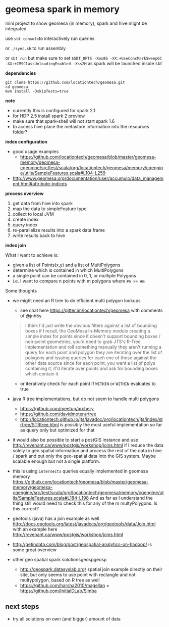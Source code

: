 # geomesa spark in memory
mini project to show geomesa (in memory), spark and hive might be integrated

use `sbt console`to interactively run queries

or `./sync.sh` to run assembly

or `sbt run` but make sure to set `$SBT_OPTS -Xmx8G -XX:+UseConcMarkSweepGC -XX:+CMSClassUnloadingEnabled -Xss2M`
as spark will be launched inside sbt 


**dependencies**

```
git clone https://github.com/locationtech/geomesa.git
cd geomesa
mvn install -DskipTests=true
```

**note**

- currently this is configured for spark 2.1
- for HDP 2.5 install spark 2 preview
- make sure that spark-shell will not start spark 1.6
- to access hive place the metastore information into the resources folder?


**index configuration**

- good usage examples
    - https://github.com/locationtech/geomesa/blob/master/geomesa-memory/geomesa-cqengine/src/test/scala/org/locationtech/geomesa/memory/cqengine/utils/SampleFeatures.scala#L104-L259
- http://www.geomesa.org/documentation/user/accumulo/data_management.html#attribute-indices

**process overview**

1. get data from hive into spark
2. map the data to simpleFeature type
3. collect to local JVM
4. create index
5. query index
6. re-parallelize results into a spark data frame
7. write results back to hive

**index join**

What I want to achieve is:
- given a list of  Points(x,y) and a list of MultiPolygons
- determine which is contained in which MultiPolygons
- a single point can be contained in 0, 1, or multiple Polygons
- i.e. I want to compare n points with m polygons where `#n >> #m`

Some thoughts

- we might need an R tree to do efficient multi polygon lookups
    - see chat here https://gitter.im/locationtech/geomesa with comments of @jnh5y 
    > I think I'd just write the obvious filters against a list of bounding boxes
      if I recall, the GeoMesa In-Memory module creating a simple index for points
      since it doesn't support bounding boxes / non-point geometries, you'd need to grab JTS's R-Tree implementation and roll something manually
    > they aren't running a query for each point and polygon
      they are iterating over the list of polygons and issuing queries for each one of those against the other data source
      since for each point, you want a list of polys containing it, it'd iterate over points and ask for bounding boxes which contain it
     
    - or iteratively check for each point if `WITHIN` or `WITHIN` evaluates to true
- java R tree implementations, but do not seem to handle multi polygons
    - https://github.com/meetup/archery
    - https://github.com/davidmoten/rtree
    - http://locationtech.github.io/jts/javadoc/org/locationtech/jts/index/strtree/STRtree.html is possibly the most useful implementation so far as query only but optimized for that
    
- it would also be possible to start a postGIS instance and use http://revenant.ca/www/postgis/workshop/joins.html if I reduce the data solely to geo spatial information and process the rest of the data in hive / spark and put only the geo-spatial data into the GIS system. Maybe scalable enough but not a single platform.
- this is using `intersects` queries equally implemented in geomesa memory https://github.com/locationtech/geomesa/blob/master/geomesa-memory/geomesa-cqengine/src/test/scala/org/locationtech/geomesa/memory/cqengine/utils/SampleFeatures.scala#L184-L198 And as far as I understand the thing still would need to check this for any of the m multyPolygons. Is this correct?
- geotools (java) has a join example as well http://docs.geotools.org/latest/javadocs/org/geotools/data/Join.html with an example here http://revenant.ca/www/postgis/workshop/joins.html
- http://getindata.com/blog/post/geospatial-analytics-on-hadoop/ is some great overview
- other geo spatial spark solutionsgeospgeosp
    - http://geospark.datasyslab.org/ spatial join example directly on their site, but only seems to use point with rectangle and not multypolygon, based on R tree as well
    - https://github.com/harsha2010/magellan
    = https://github.com/InitialDLab/Simba
    
    
## next steps
- try all solutions on own (and bigger) amount of data